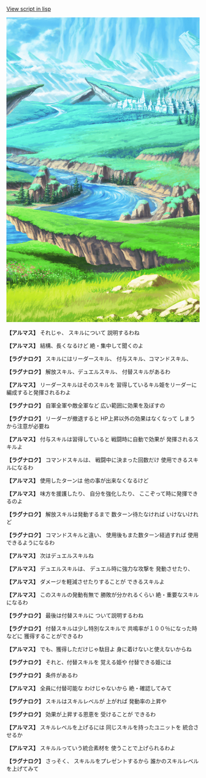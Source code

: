 [View script in lisp](../scripts/110204016.txt)

![plain.png](../images/backgrounds/plain.png)

**【アルマス】**
それじゃ、
スキルについて
説明するわね

**【アルマス】**
結構、長くなるけど
絶・集中して聞くのよ

**【ラグナロク】**
スキルにはリーダースキル、
付与スキル、コマンドスキル、

**【ラグナロク】**
解放スキル、デュエルスキル、
付替スキルがあるわ

**【アルマス】**
リーダースキルはそのスキルを
習得しているキル姫をリーダーに
編成すると発揮されるわよ

**【ラグナロク】**
自軍全軍や敵全軍など
広い範囲に効果を及ぼすの

**【ラグナロク】**
リーダーが撤退すると
HP上昇以外の効果はなくなって
しまうから注意が必要ね

**【アルマス】**
付与スキルは習得していると
戦闘時に自動で効果が
発揮されるスキルよ

**【ラグナロク】**
コマンドスキルは、
戦闘中に決まった回数だけ
使用できるスキルになるわ

**【アルマス】**
使用したターンは
他の事が出来なくなるけど

**【アルマス】**
味方を援護したり、
自分を強化したり、
ここぞって時に発揮できるのよ

**【ラグナロク】**
解放スキルは発動するまで
数ターン待たなければ
いけないけれど

**【ラグナロク】**
コマンドスキルと違い、
使用後もまた数ターン経過すれば
使用できるようになるわ

**【アルマス】**
次はデュエルスキルね

**【アルマス】**
デュエルスキルは、
デュエル時に強力な攻撃を
発動させたり、

**【アルマス】**
ダメージを軽減させたりすることが
できるスキルよ

**【アルマス】**
このスキルの発動有無で
勝敗が分かれるくらい
絶・重要なスキルになるわ

**【ラグナロク】**
最後は付替スキルに
ついて説明するわね

**【ラグナロク】**
付替スキルは少し特別なスキルで
共鳴率が１００％になった時などに
獲得することができるわ

**【アルマス】**
でも、獲得しただけじゃ駄目よ
身に着けないと使えないからね

**【ラグナロク】**
それと、付替スキルを
覚える姫や
付替できる姫には

**【ラグナロク】**
条件があるわ

**【アルマス】**
全員に付替可能な
わけじゃないから
絶・確認してみて

**【ラグナロク】**
スキルはスキルレベルが
上がれば
発動率の上昇や

**【ラグナロク】**
効果が上昇する恩恵を
受けることが
できるわ

**【アルマス】**
スキルレベルを上げるには
同じスキルを持ったユニットを
統合させるか

**【アルマス】**
スキルルっていう統合素材を
使うことで上げられるわよ

**【ラグナロク】**
さっそく、
スキルルをプレゼントするから
誰かのスキルレベルを上げてみて